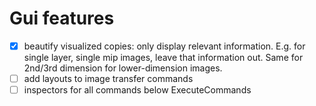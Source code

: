 # Gui features

- [x] beautify visualized copies: only display relevant information.
      E.g. for single layer, single mip images, leave that information
	  out. Same for 2nd/3rd dimension for lower-dimension images.
- [ ] add layouts to image transfer commands
- [ ] inspectors for all commands below ExecuteCommands
